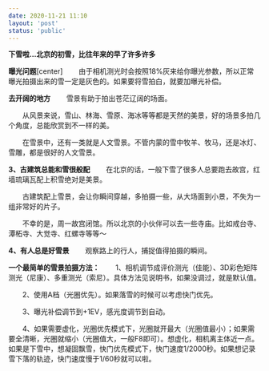 ```yaml
---
date: 2020-11-21 11:10
layout: 'post'
status: 'public'
---
```


**下雪啦…北京的初雪，比往年来的早了许多许多**

**曝光问题**[center]
&emsp;&emsp;由于相机测光时会按照18%灰来给你曝光参数，所以正常曝光拍摄出来的雪一定是灰色的。如果要将雪拍白，就要加曝光补偿。

**去开阔的地方**
&emsp;&emsp;雪景有助于拍出苍茫辽阔的场面。

&emsp;&emsp;从风景来说，雪山、林海、雪原、海冰等等都是天然的美景，好的场景多拍几个角度，总能欣赏到不一样的美。

&emsp;&emsp;在雪景中，还有一类就是人文雪景。不管内蒙的雪中牧羊、牧马，还是冰灯、雪雕，都是很好的人文雪景。

**3、古建筑总能和雪很般配**
&emsp;&emsp;在北京的话，一般下雪了很多人总要跑去故宫，红墙琉璃瓦配上积雪绝对是美景。

&emsp;&emsp;古建筑配上雪景，会让你瞬间穿越，多拍摄一些，从大场面到小景，不失为一组非常好的片子。

&emsp;&emsp;不幸的是，周一故宫闭馆。所以北京的小伙伴可以去一些寺庙。比如戒台寺、潭柘寺、大觉寺、红螺寺等等～

**4、有人总是好雪景**
&emsp;&emsp;观察路上的行人，捕捉值得拍摄的瞬间。


**一个最简单的雪景拍摄方法：**
&emsp;&emsp;1、相机调节成评价测光（佳能）、3D彩色矩阵测光（尼康）、多重测光（索尼）。具体方法见说明书，如果没调过，就是默认值。

&emsp;&emsp;2、使用A档（光圈优先）。如果落雪的时候可以考虑快门优先。

&emsp;&emsp;3、曝光补偿调节到+1EV，感光度调节到自动。

&emsp;&emsp;4、如果需要虚化，光圈优先模式下，光圈就开最大（光圈值最小）；如果需要全清晰，光圈就缩小（光圈值大，一般F8即可）。想虚化，相机离主体近一点。如果是下雪中，想凝固飘雪，快门优先模式下，快门速度1/2000秒。如果想记录雪下落的轨迹，快门速度慢于1/60秒就可以啦。
